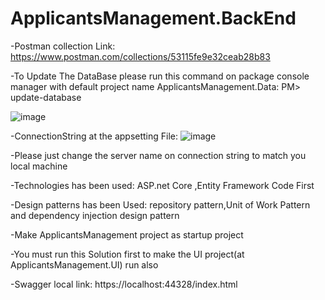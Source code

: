 # ApplicantsManagement.BackEnd

-Postman collection Link: https://www.postman.com/collections/53115fe9e32ceab28b83

-To Update The DataBase please run this command on package console manager with default project name ApplicantsManagement.Data:
 PM> update-database



![image](https://user-images.githubusercontent.com/95050832/148783540-97c2d3cf-9283-4c42-b780-5dfc7b848b17.png)

-ConnectionString at the appsetting File:
![image](https://user-images.githubusercontent.com/95050832/148783809-6da88c17-4f4a-4858-94df-06c25eaa8adc.png)

-Please just change the server name on connection string to match you local machine

-Technologies has been used:
ASP.net Core ,Entity Framework Code First


-Design patterns has been Used:
repository pattern,Unit of Work Pattern and dependency injection design pattern

-Make ApplicantsManagement project as startup project

-You must run this Solution first to make the UI project(at ApplicantsManagement.UI) run also

-Swagger local link: https://localhost:44328/index.html







